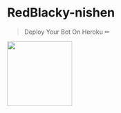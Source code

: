 # RedBlacky-nishen




> Deploy Your Bot On Heroku ✏

<div align="left"><a href="https://github.com/Shen02bro/RedBlacky-nishen.git"><img src="https://github.com/ravindu01manoj/ravindu01manoj/blob/main/media/Heroku_logo.svg.png" width="150" ></a></div>
